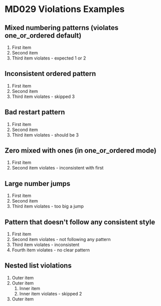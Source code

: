 # MD029 Violations Examples

## Mixed numbering patterns (violates one_or_ordered default)

1. First item
1. Second item  
3. Third item violates - expected 1 or 2

## Inconsistent ordered pattern

1. First item
2. Second item
4. Third item violates - skipped 3

## Bad restart pattern

1. First item
2. Second item
1. Third item violates - should be 3

## Zero mixed with ones (in one_or_ordered mode)

1. First item
0. Second item violates - inconsistent with first

## Large number jumps

1. First item
2. Second item
10. Third item violates - too big a jump

## Pattern that doesn't follow any consistent style

1. First item
3. Second item violates - not following any pattern
1. Third item violates - inconsistent
4. Fourth item violates - no clear pattern

## Nested list violations

1. Outer item
2. Outer item
   1. Inner item
   3. Inner item violates - skipped 2
3. Outer item